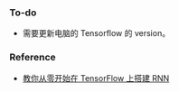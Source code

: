 

### To-do

- 需要更新电脑的 Tensorflow 的 version。

### Reference

- [教你从零开始在 TensorFlow 上搭建 RNN](http://www.leiphone.com/news/201704/IlnwSvF6pGOZoHZq.html)